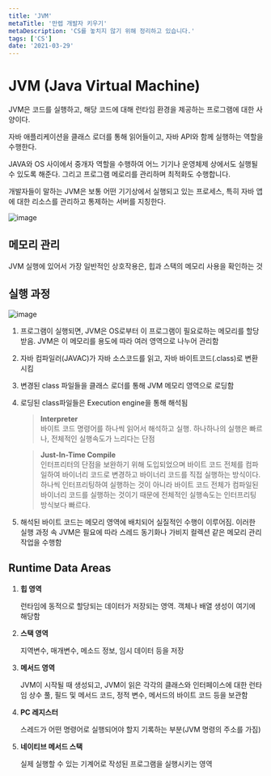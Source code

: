 ```yaml
---
title: 'JVM'
metaTitle: '만렙 개발자 키우기'
metaDescription: 'CS를 놓치지 않기 위해 정리하고 있습니다.'
tags: ['CS']
date: '2021-03-29'
---
```


# JVM (Java Virtual Machine)

JVM은 코드를 실행하고, 해당 코드에 대해 런타임 환경을 제공하는 프로그램에 대한 사양이다.

자바 애플리케이션을 클래스 로더를 통해 읽어들이고, 자바 API와 함께 실행하는 역할을 수행한다.

JAVA와 OS 사이에서 중개자 역할을 수행하여 어느 기기나 운영체제 상에서도 실행될 수 있도록 해준다. 그리고 프로그램 메로리를 관리하며 최적화도 수행합니다.

개발자들이 말하는 JVM은 보통 어떤 기기상에서 실행되고 있는 프로세스, 특히 자바 앱에 대한 리소스를 관리하고 통제하는 서버를 지칭한다.

![image](https://user-images.githubusercontent.com/51476083/113502584-2d0e9580-9568-11eb-9d9a-0776761df9e0.png)


## 메모리 관리
JVM 실행에 있어서 가장 일반적인 상호작용은, 힙과 스택의 메모리 사용을 확인하는 것


## 실행 과정

![image](https://user-images.githubusercontent.com/51476083/113502632-7959d580-9568-11eb-8457-edc8b60b0bac.png)


1. 프로그램이 실행되면, JVM은 OS로부터 이 프로그램이 필요로하는 메모리를 할당받음. JVM은 이 메모리를 용도에 따라 여러 영역으로 나누어 관리함


2. 자바 컴파일러(JAVAC)가 자바 소스코드를 읽고, 자바 바이트코드(.class)로 변환시킴


3. 변경된 class 파일들을 클래스 로더를 통해 JVM 메모리 영역으로 로딩함


4. 로딩된 class파일들은 Execution engine을 통해 해석됨

    > **Interpreter** <br/>
    바이트 코드 명령어를 하나씩 읽어서 해석하고 실행. 하나하나의 실행은 빠르나, 전체적인 실행속도가 느리다는 단점

    > **Just-In-Time Compile** <br/>
    인터프리터의 단점을 보완하기 위해 도입되었으며 바이트 코드 전체를 컴파일하여 바이너리 코드로 변경하고 바이너리 코드를 직접 실행하는 방식이다. <br/> 하나씩 인터프리팅하여 실행하는 것이 아니라 바이트 코드 전체가 컴파일된 바이너리 코드를 실행하는 것이기 때문에 전체적인 실행속도는 인터프리팅 방식보다 빠르다.

5. 해석된 바이트 코드는 메모리 영역에 배치되어 실질적인 수행이 이루어짐. 이러한 실행 과정 속 JVM은 필요에 따라 스레드 동기화나 가비지 컬렉션 같은 메모리 관리 작업을 수행함

## Runtime Data Areas

1. **힙 영역**

   런타임에 동적으로 할당되는 데이터가 저장되는 영역. 객체나 배열 생성이 여기에 해당함


2. **스택 영역**

   지역변수, 매개변수, 메소드 정보, 임시 데이터 등을 저장


3. **메서드 영역**

   JVM이 시작될 때 생성되고, JVM이 읽은 각각의 클래스와 인터페이스에 대한 런타임 상수 풀, 필드 및 메서드 코드, 정적 변수, 메서드의 바이트 코드 등을 보관함


4. **PC 레지스터**

   스레드가 어떤 명령어로 실행되어야 할지 기록하는 부분(JVM 명령의 주소를 가짐)


5. **네이티브 메서드 스택**

   실제 실행할 수 있는 기계어로 작성된 프로그램을 실행시키는 영역

